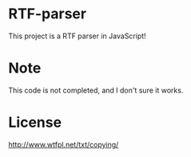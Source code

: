 RTF-parser
==========

This project is a RTF parser in JavaScript!

Note
=====

This code is not completed, and I don't sure it works.

License
=======

http://www.wtfpl.net/txt/copying/
